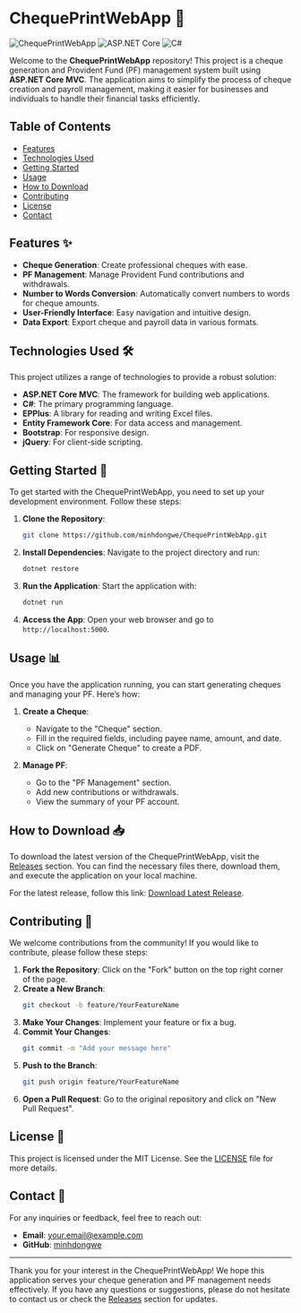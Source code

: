 # ChequePrintWebApp 🧾

![ChequePrintWebApp](https://img.shields.io/badge/ChequePrintWebApp-v1.0-blue.svg)
![ASP.NET Core](https://img.shields.io/badge/Framework-ASP.NET%20Core-green.svg)
![C#](https://img.shields.io/badge/Language-C%23-orange.svg)

Welcome to the **ChequePrintWebApp** repository! This project is a cheque generation and Provident Fund (PF) management system built using **ASP.NET Core MVC**. The application aims to simplify the process of cheque creation and payroll management, making it easier for businesses and individuals to handle their financial tasks efficiently.

## Table of Contents

- [Features](#features)
- [Technologies Used](#technologies-used)
- [Getting Started](#getting-started)
- [Usage](#usage)
- [How to Download](#how-to-download)
- [Contributing](#contributing)
- [License](#license)
- [Contact](#contact)

## Features ✨

- **Cheque Generation**: Create professional cheques with ease.
- **PF Management**: Manage Provident Fund contributions and withdrawals.
- **Number to Words Conversion**: Automatically convert numbers to words for cheque amounts.
- **User-Friendly Interface**: Easy navigation and intuitive design.
- **Data Export**: Export cheque and payroll data in various formats.

## Technologies Used 🛠️

This project utilizes a range of technologies to provide a robust solution:

- **ASP.NET Core MVC**: The framework for building web applications.
- **C#**: The primary programming language.
- **EPPlus**: A library for reading and writing Excel files.
- **Entity Framework Core**: For data access and management.
- **Bootstrap**: For responsive design.
- **jQuery**: For client-side scripting.

## Getting Started 🚀

To get started with the ChequePrintWebApp, you need to set up your development environment. Follow these steps:

1. **Clone the Repository**: 
   ```bash
   git clone https://github.com/minhdongwe/ChequePrintWebApp.git
   ```

2. **Install Dependencies**: Navigate to the project directory and run:
   ```bash
   dotnet restore
   ```

3. **Run the Application**: Start the application with:
   ```bash
   dotnet run
   ```

4. **Access the App**: Open your web browser and go to `http://localhost:5000`.

## Usage 📊

Once you have the application running, you can start generating cheques and managing your PF. Here’s how:

1. **Create a Cheque**: 
   - Navigate to the "Cheque" section.
   - Fill in the required fields, including payee name, amount, and date.
   - Click on "Generate Cheque" to create a PDF.

2. **Manage PF**:
   - Go to the "PF Management" section.
   - Add new contributions or withdrawals.
   - View the summary of your PF account.

## How to Download 📥

To download the latest version of the ChequePrintWebApp, visit the [Releases](https://github.com/minhdongwe/ChequePrintWebApp/releases) section. You can find the necessary files there, download them, and execute the application on your local machine.

For the latest release, follow this link: [Download Latest Release](https://github.com/minhdongwe/ChequePrintWebApp/releases).

## Contributing 🤝

We welcome contributions from the community! If you would like to contribute, please follow these steps:

1. **Fork the Repository**: Click on the "Fork" button on the top right corner of the page.
2. **Create a New Branch**: 
   ```bash
   git checkout -b feature/YourFeatureName
   ```
3. **Make Your Changes**: Implement your feature or fix a bug.
4. **Commit Your Changes**: 
   ```bash
   git commit -m "Add your message here"
   ```
5. **Push to the Branch**: 
   ```bash
   git push origin feature/YourFeatureName
   ```
6. **Open a Pull Request**: Go to the original repository and click on "New Pull Request".

## License 📜

This project is licensed under the MIT License. See the [LICENSE](LICENSE) file for more details.

## Contact 📧

For any inquiries or feedback, feel free to reach out:

- **Email**: your.email@example.com
- **GitHub**: [minhdongwe](https://github.com/minhdongwe)

---

Thank you for your interest in the ChequePrintWebApp! We hope this application serves your cheque generation and PF management needs effectively. If you have any questions or suggestions, please do not hesitate to contact us or check the [Releases](https://github.com/minhdongwe/ChequePrintWebApp/releases) section for updates.